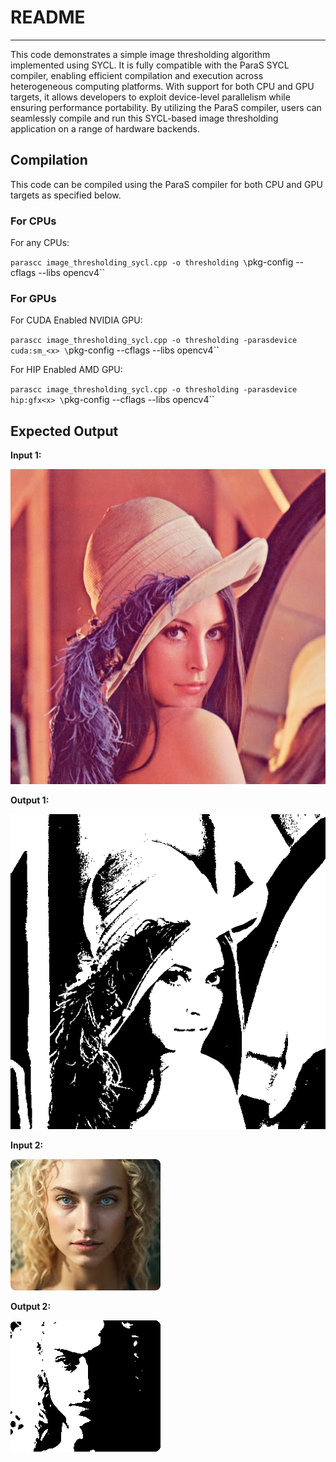 # README
---
This code demonstrates a simple image thresholding algorithm implemented using SYCL. It is fully compatible with the ParaS SYCL compiler, enabling efficient compilation and execution across heterogeneous computing platforms. With support for both CPU and GPU targets, it allows developers to exploit device-level parallelism while ensuring performance portability. By utilizing the ParaS compiler, users can seamlessly compile and run this SYCL-based image thresholding application on a range of hardware backends.

## Compilation
This code can be compiled using the ParaS compiler for both CPU and GPU targets as specified below.

### For CPUs

For any CPUs:

`parascc image_thresholding_sycl.cpp -o thresholding \`pkg-config --cflags --libs opencv4\``

### For GPUs

For CUDA Enabled NVIDIA GPU:

`parascc image_thresholding_sycl.cpp -o thresholding -parasdevice cuda:sm_<x> \`pkg-config --cflags --libs opencv4\``

For HIP Enabled AMD GPU:

`parascc image_thresholding_sycl.cpp -o thresholding -parasdevice hip:gfx<x> \`pkg-config --cflags --libs opencv4\``

## Expected Output

**Input 1:**

![Input-1](input_img1.png)

**Output 1:**

![Output1](output_img_1.png)

**Input 2:**

![Input-2](input_img_2.png)

**Output 2:**

![Output2](output_img_2.png)

